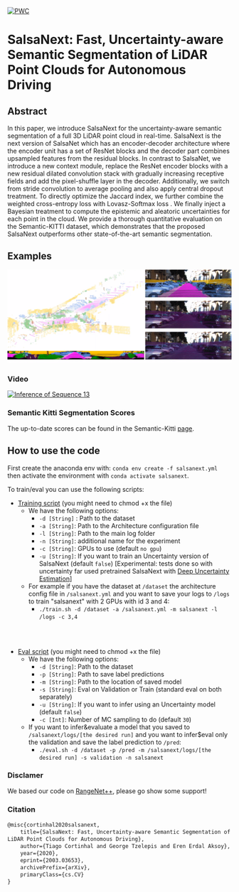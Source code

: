 [![PWC](https://img.shields.io/endpoint.svg?url=https://paperswithcode.com/badge/salsanext-fast-semantic-segmentation-of-lidar/3d-semantic-segmentation-on-semantickitti)](https://paperswithcode.com/sota/3d-semantic-segmentation-on-semantickitti?p=salsanext-fast-semantic-segmentation-of-lidar)

# SalsaNext: Fast, Uncertainty-aware Semantic Segmentation of LiDAR Point Clouds for Autonomous Driving

## Abstract 

In this paper, we introduce SalsaNext for the uncertainty-aware semantic segmentation of a full 3D LiDAR point cloud in real-time. SalsaNext is the next version of SalsaNet which has an encoder-decoder architecture where the encoder unit has a set of ResNet blocks and the decoder part combines upsampled features from the residual blocks. In contrast to SalsaNet, we introduce a new context module, replace the ResNet encoder blocks with a new residual dilated convolution stack with gradually increasing receptive fields and add the pixel-shuffle layer in the decoder. Additionally, we switch from stride convolution to average pooling and also apply central dropout treatment. To directly optimize the Jaccard index, we further combine the weighted cross-entropy loss with Lovasz-Softmax loss . We finally inject a Bayesian treatment to compute the epistemic and aleatoric uncertainties for each point in the cloud. We provide a thorough quantitative evaluation on the Semantic-KITTI dataset, which demonstrates that the proposed SalsaNext outperforms other state-of-the-art semantic segmentation.
## Examples 
![Example Gif](/images/SalsaNext.gif)

### Video 
[![Inference of Sequence 13](https://img.youtube.com/vi/MlSaIcD9ItU/0.jpg)](http://www.youtube.com/watch?v=MlSaIcD9ItU)



### Semantic Kitti Segmentation Scores

The up-to-date scores can be found in the Semantic-Kitti [page](http://semantic-kitti.org/tasks.html#semseg).

## How to use the code

First create the anaconda env with:
```conda env create -f salsanext.yml``` then activate the environment with ```conda activate salsanext```.

To train/eval you can use the following scripts:


 * [Training script](train.sh) (you might need to chmod +x the file)
   * We have the following options:
     * ```-d [String]``` : Path to the dataset
     * ```-a [String]```: Path to the Architecture configuration file 
     * ```-l [String]```: Path to the main log folder
     * ```-n [String]```: additional name for the experiment
     * ```-c [String]```: GPUs to use (default ```no gpu```)
     * ```-u [String]```: If you want to train an Uncertainty version of SalsaNext (default ```false```) [Experimental: tests done so with uncertainty far used pretrained SalsaNext with [Deep Uncertainty Estimation](https://github.com/uzh-rpg/deep_uncertainty_estimation)]
   * For example if you have the dataset at ``/dataset`` the architecture config file in ``/salsanext.yml``
   and you want to save your logs to ```/logs``` to train "salsanext" with 2 GPUs with id 3 and 4:
     * ```./train.sh -d /dataset -a /salsanext.yml -m salsanext -l /logs -c 3,4```
<br>
<br>

 * [Eval script](eval.sh) (you might need to chmod +x the file)
   * We have the following options:
     * ```-d [String]```: Path to the dataset
     * ```-p [String]```: Path to save label predictions
     * ``-m [String]``: Path to the location of saved model
     * ``-s [String]``: Eval on Validation or Train (standard eval on both separately)
     * ```-u [String]```: If you want to infer using an Uncertainty model (default ```false```)
     * ```-c [Int]```: Number of MC sampling to do (default ```30```)
   * If you want to infer&evaluate a model that you saved to ````/salsanext/logs/[the desired run]```` and you
   want to infer$eval only the validation and save the label prediction to ```/pred```:
     * ```./eval.sh -d /dataset -p /pred -m /salsanext/logs/[the desired run] -s validation -n salsanext```
     
     
     
### Disclamer

We based our code on [RangeNet++](https://github.com/PRBonn/lidar-bonnetal), please go show some support!
 

### Citation

```
@misc{cortinhal2020salsanext,
    title={SalsaNext: Fast, Uncertainty-aware Semantic Segmentation of LiDAR Point Clouds for Autonomous Driving},
    author={Tiago Cortinhal and George Tzelepis and Eren Erdal Aksoy},
    year={2020},
    eprint={2003.03653},
    archivePrefix={arXiv},
    primaryClass={cs.CV}
}
```

